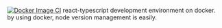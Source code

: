 [![Docker Image CI](https://github.com/shunak/docker-react-typescript-development-environment/workflows/Docker%20Image%20CI/badge.svg)](https://github.com/shunak/docker-react-typescript-development-environment/actions?query=workflow%3A%22Docker+Image+CI%22)
react-typescript development environment on docker. <br>
by using docker, node version management is easily.
